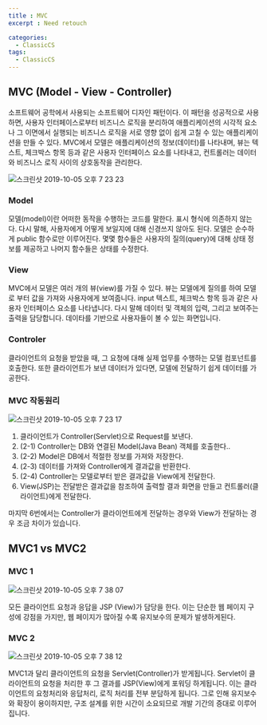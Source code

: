 ```yaml
---
title : MVC
excerpt : Need retouch

categories:
  - ClassicCS
tags:
  - ClassicCS
---
```


## MVC (Model - View - Controller)

소프트웨어 공학에서 사용되는 소프트웨어 디자인 패턴이다. 이 패턴을 성공적으로 사용하면, 사용자 인터페이스로부터 비즈니스 로직을 분리하여 애플리케이션의 시각적 요소나 그 이면에서 실행되는 비즈니스 로직을 서로 영향 없이 쉽게 고칠 수 있는 애플리케이션을 만들 수 있다. MVC에서 모델은 애플리케이션의 정보(데이터)를 나타내며, 뷰는 텍스트, 체크박스 항목 등과 같은 사용자 인터페이스 요소를 나타내고, 컨트롤러는 데이터와 비즈니스 로직 사이의 상호동작을 관리한다.


![스크린샷 2019-10-05 오후 7 23 23](https://user-images.githubusercontent.com/44635266/66253575-aaa3ea80-e7a5-11e9-8ca7-fe297c7e80a1.png)


### Model

모델(model)이란 어떠한 동작을 수행하는 코드를 말한다. 표시 형식에 의존하지 않는다. 다시 말해, 사용자에게 어떻게 보일지에 대해 신경쓰지 않아도 된다. 모델은 순수하게 public 함수로만 이루어진다. 몇몇 함수들은 사용자의 질의(query)에 대해 상태 정보를 제공하고 나머지 함수들은 상태를 수정한다.

### View

MVC에서 모델은 여러 개의 뷰(view)를 가질 수 있다. 뷰는 모델에게 질의를 하여 모델로 부터 값을 가져와 사용자에게 보여줍니다.
input 텍스트, 체크박스 항목 등과 같은 사용자 인터페이스 요소를 나타냅니다. 다시 말해 데이터 및 객체의 입력, 그리고 보여주는 출력을 담당합니다. 데이타를 기반으로 사용자들이 볼 수 있는 화면입니다.  

### Controler

클라이언트의 요청을 받았을 때, 그 요청에 대해 실제 업무를 수행하는 모델 컴포넌트를 호출한다.
또한 클라이언트가 보낸 데이터가 있다면, 모델에 전달하기 쉽게 데이터를 가공한다. 

### MVC 작동원리

![스크린샷 2019-10-05 오후 7 23 17](https://user-images.githubusercontent.com/44635266/66253577-ad9edb00-e7a5-11e9-8afe-03126db860cc.png)

1. 클라이언트가 Controller(Servlet)으로 Request를 보낸다.
2. (2-1) Controller는 DB와 연결된 Model(Java Bean) 객체를 호출한다..
3. (2-2) Model은 DB에서 적절한 정보를 가져와 저장한다.
4. (2-3) 데이터를 가져와 Controller에게 결과값을 반환한다.
5. (2-4) Controller는 모델로부터 받은 결과값을 View에게 전달한다.
6. View(JSP)는 전달받은 결과값을 참조하여 출력할 결과 화면을 만들고 컨트롤러(클라이언트)에게 전달한다.

마지막 6번에서는 Controller가 클라이언트에게 전달하는 경우와 View가 전달하는 경우 조금 차이가 있습니다.


## MVC1 vs MVC2

### MVC 1

![스크린샷 2019-10-05 오후 7 38 07](https://user-images.githubusercontent.com/44635266/66253777-3ae32f00-e7a8-11e9-9468-f5d5363b65a4.png)

모든 클라이언트 요청과 응답을 JSP (View)가 담당을 한다. 이는 단순한 웹 페이지 구성에 강점을 가지만, 웹 페이지가 많아질 수록 유지보수의 문제가 발생하게된다.

### MVC 2

![스크린샷 2019-10-05 오후 7 38 12](https://user-images.githubusercontent.com/44635266/66253778-3ae32f00-e7a8-11e9-81a3-0ff93f5458ee.png)

MVC1과 달리 클라이언트의 요청을 Servlet(Controller)가 받게됩니다. Servlet이 클라이언트의 요청을 처리한 후 그 결과를 JSP(View)에게 포워딩 하게됩니다. 이는 클라이언트의 요청처리와 응답처리, 로직 처리를 전부 분담하게 됩니다.
그로 인해 유지보수와 확장이 용이하지만, 구조 설계를 위한 시간이 소요되므로 개발 기간의 증대로 이루어집니다.
